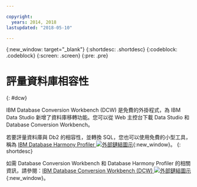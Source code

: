 ```yaml
---

copyright:
  years: 2014, 2018
lastupdated: "2018-05-10"

---
```


<!-- Attribute definitions --> 
{:new_window: target="_blank"}
{:shortdesc: .shortdesc}
{:codeblock: .codeblock}
{:screen: .screen}
{:pre: .pre}

# 評量資料庫相容性
{: #dcw}

IBM Database Conversion Workbench (DCW) 是免費的外掛程式，為 IBM Data Studio 新增了資料庫移轉功能。您可以從 Web 主控台下載 Data Studio 和 Database Conversion Workbench。

若要評量資料庫與 Db2 的相容性，並轉換 SQL，您也可以使用免費的小型工具，稱為 [IBM Database Harmony Profiler ![外部鏈結圖示](../../icons/launch-glyph.svg "外部鏈結圖示")](https://www.ibm.com/developerworks/community/blogs/05901c97-75b2-47a1-9c32-25f748855913/entry/Introducing_DCW_Lite?lang=en){:new_window}。
{: shortdesc}

如需 Database Conversion Workbench 和 Database Harmony Profiler 的相關資訊，請參閱：[IBM Database Conversion Workbench (DCW) ![外部鏈結圖示](../../icons/launch-glyph.svg "外部鏈結圖示")](https://www.ibm.com/support/knowledgecenter/en/SS6NHC/com.ibm.swg.im.dashdb.apdv.porting.doc/doc/c_compat_dcw.html){:new_window}。
